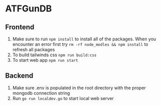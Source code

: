 # ATFGunDB

## Frontend 

1. Make sure to run `npm install` to install all of the packages.  When you encounter an error first try `rm -rf node_modles && npm install` to refresh all packages
2. To build tailwinds css `npm run build:css`
3. To start web app `npm run start`


## Backend
1. Make sure .env is populated in the root directory with the proper mongodb connection string
2. Run `go run localdev.go` to start local web server